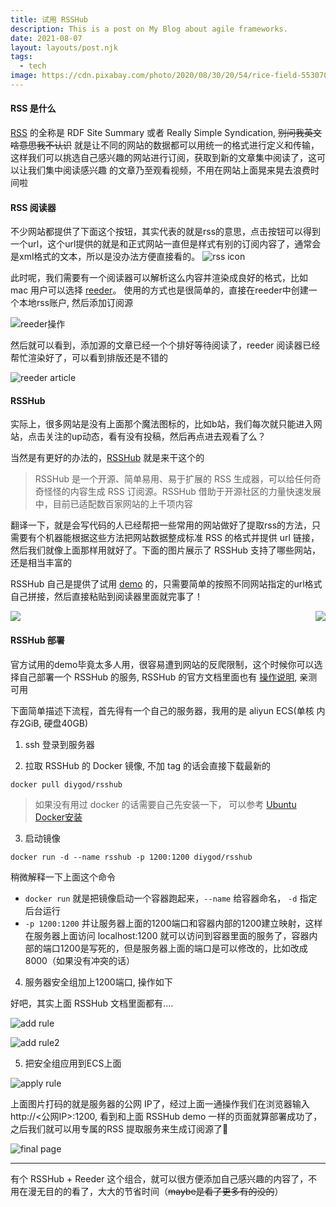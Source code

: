 ```yaml
---
title: 试用 RSSHub
description: This is a post on My Blog about agile frameworks.
date: 2021-08-07
layout: layouts/post.njk
tags:
  - tech
image: https://cdn.pixabay.com/photo/2020/08/30/20/54/rice-field-5530707_1280.jpg
---
```



#### RSS 是什么

[RSS](https://en.wikipedia.org/wiki/RSS) 的全称是 RDF Site Summary 或者 Really Simple Syndication, ~~别问我英文啥意思我不认识~~
就是让不同的网站的数据都可以用统一的格式进行定义和传输，这样我们可以挑选自己感兴趣的网站进行订阅，获取到新的文章集中阅读了，这可以让我们集中阅读感兴趣
的文章乃至观看视频，不用在网站上面晃来晃去浪费时间啦

#### RSS 阅读器

不少网站都提供了下面这个按钮，其实代表的就是rss的意思，点击按钮可以得到一个url，这个url提供的就是和正式网站一直但是样式有别的订阅内容了，通常会是xml格式的文本，所以是没办法方便直接看的。
![rss icon](http://cdn.glofission.xyz/img/1b1fe7c45939aff7450787a980c29691-20210807171958-32a5c6.png)

此时呢，我们需要有一个阅读器可以解析这么内容并渲染成良好的格式，比如 mac 用户可以选择 [reeder](https://reederapp.com/)。
使用的方式也是很简单的，直接在reeder中创建一个本地rss账户, 然后添加订阅源

![reeder操作](http://cdn.glofission.xyz/img/5587b52eff73570439b162d574847050-20210807173555-f52921.png)

然后就可以看到，添加源的文章已经一个个排好等待阅读了，reeder 阅读器已经帮忙渲染好了，可以看到排版还是不错的

![reeder article](http://cdn.glofission.xyz/img/5f62ce7eb780ed571010188fe8765b2d-20210807173835-088b0a.png)

#### RSSHub

实际上，很多网站是没有上面那个魔法图标的，比如b站，我们每次就只能进入网站，点击关注的up动态，看有没有投稿，然后再点进去观看了么？

当然是有更好的办法的，[RSSHub](https://github.com/DIYgod/RSSHub) 就是来干这个的

> RSSHub 是一个开源、简单易用、易于扩展的 RSS 生成器，可以给任何奇奇怪怪的内容生成 RSS 订阅源。RSSHub 借助于开源社区的力量快速发展中，目前已适配数百家网站的上千项内容

翻译一下，就是会写代码的人已经帮把一些常用的网站做好了提取rss的方法，只需要有个机器能根据这些方法把网站数据整成标准 RSS 的格式并提供 url 链接，然后我们就像上面那样用就好了。下面的图片展示了 RSSHub 支持了哪些网站，还是相当丰富的

RSSHub 自己是提供了试用 [demo](https://rsshub.app) 的，只需要简单的按照不同网站指定的url格式自己拼接，然后直接粘贴到阅读器里面就完事了！

<div style="display:flex;justify-content:space-between">
<img src="http://cdn.glofission.xyz/img/9d3beee4c6f6ef1f1228b0b706e80863-20210807175616-dc81cd.png">
<img src="http://cdn.glofission.xyz/img/179e3b153d7d76dc0497e6f7d4944a2a-20210807175551-b96172.png">
</div>

#### RSSHub 部署

官方试用的demo毕竟太多人用，很容易遭到网站的反爬限制，这个时候你可以选择自己部署一个 RSSHub 的服务, RSSHub 的官方文档里面也有 [操作说明](https://docs.rsshub.app/install/), 亲测可用

下面简单描述下流程，首先得有一个自己的服务器，我用的是 aliyun ECS(单核 内存2GiB, 硬盘40GB)

1. ssh 登录到服务器

2. 拉取 RSSHub 的 Docker 镜像, 不加 tag 的话会直接下载最新的

```shell
docker pull diygod/rsshub
```
> 如果没有用过 docker 的话需要自己先安装一下， 可以参考 [Ubuntu Docker安装](https://www.runoob.com/docker/ubuntu-docker-install.html)

3. 启动镜像
```shell
docker run -d --name rsshub -p 1200:1200 diygod/rsshub
```
稍微解释一下上面这个命令

- `docker run` 就是把镜像启动一个容器跑起来，`--name` 给容器命名， `-d` 指定后台运行
- `-p 1200:1200` 并让服务器上面的1200端口和容器内部的1200建立映射，这样在服务器上面访问 localhost:1200 就可以访问到容器里面的服务了，容器内部的端口1200是写死的，但是服务器上面的端口是可以修改的，比如改成8000（如果没有冲突的话）

4. 服务器安全组加上1200端口, 操作如下


好吧，其实上面 RSSHub 文档里面都有....

![add rule](http://cdn.glofission.xyz/img/a070687ca2ed0a117eac459bd2edfbfc-20210807181508-b0ee44.png)

![add rule2](http://cdn.glofission.xyz/img/69562bef7d90ce983ade57b9262dc30c-Jietu20210807-181822-d48ca9.jpg)

5. 把安全组应用到ECS上面

![apply rule](http://cdn.glofission.xyz/img/c7c495b56bb08bcbbe1b7bc593012e6e-20210807182042-0a7e9a.png)

上面图片打码的就是服务器的公网 IP了，经过上面一通操作我们在浏览器输入 http://<公网IP>:1200, 看到和上面 RSSHub demo 一样的页面就算部署成功了，之后我们就可以用专属的RSS 提取服务来生成订阅源了🙂

![final page](http://cdn.glofission.xyz/img/20dd670b20cc76c57676829ac7ba0657-20210807182335-38e268.png)

---

有个 RSSHub + Reeder 这个组合，就可以很方便添加自己感兴趣的内容了，不用在漫无目的的看了，大大的节省时间（~~maybe是看了更多有的没的~~）